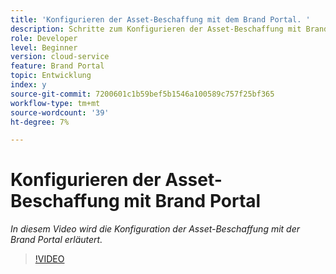 ```yaml
---
title: 'Konfigurieren der Asset-Beschaffung mit dem Brand Portal. '
description: Schritte zum Konfigurieren der Asset-Beschaffung mit Brand Portal
role: Developer
level: Beginner
version: cloud-service
feature: Brand Portal
topic: Entwicklung
index: y
source-git-commit: 7200601c1b59bef5b1546a100589c757f25bf365
workflow-type: tm+mt
source-wordcount: '39'
ht-degree: 7%

---
```



# Konfigurieren der Asset-Beschaffung mit Brand Portal

*In diesem Video wird die Konfiguration der Asset-Beschaffung mit der Brand Portal erläutert.*

>[!VIDEO](https://video.tv.adobe.com/v/335451?quality=9&learn=on)

